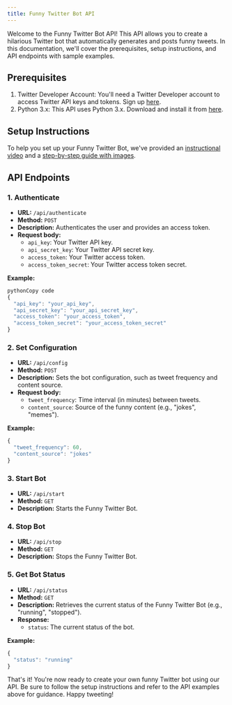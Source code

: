 ```yaml
---
title: Funny Twitter Bot API
---
```

Welcome to the Funny Twitter Bot API! This API allows you to create a hilarious Twitter bot that automatically generates and posts funny tweets. In this documentation, we'll cover the prerequisites, setup instructions, and API endpoints with sample examples.

## Prerequisites

1. Twitter Developer Account: You'll need a Twitter Developer account to access Twitter API keys and tokens. Sign up [here](https://developer.twitter.com/en/apps).
2. Python 3.x: This API uses Python 3.x. Download and install it from [here](https://www.python.org/downloads/).

## Setup Instructions

To help you set up your Funny Twitter Bot, we've provided an [instructional video](https://www.example.com/setup-video) and a [step-by-step guide with images](https://www.example.com/setup-guide).

## API Endpoints

### 1. Authenticate

- **URL:** `/api/authenticate`
- **Method:** `POST`
- **Description:** Authenticates the user and provides an access token.
- **Request body:**
    - `api_key`: Your Twitter API key.
    - `api_secret_key`: Your Twitter API secret key.
    - `access_token`: Your Twitter access token.
    - `access_token_secret`: Your Twitter access token secret.

**Example:**

```javascript
pythonCopy code
{
  "api_key": "your_api_key",
  "api_secret_key": "your_api_secret_key",
  "access_token": "your_access_token",
  "access_token_secret": "your_access_token_secret"
}

```

### 2. Set Configuration

- **URL:** `/api/config`
- **Method:** `POST`
- **Description:** Sets the bot configuration, such as tweet frequency and content source.
- **Request body:**
    - `tweet_frequency`: Time interval (in minutes) between tweets.
    - `content_source`: Source of the funny content (e.g., "jokes", "memes").

**Example:**

```javascript
{
  "tweet_frequency": 60,
  "content_source": "jokes"
}

```

### 3. Start Bot

- **URL:** `/api/start`
- **Method:** `GET`
- **Description:** Starts the Funny Twitter Bot.

### 4. Stop Bot

- **URL:** `/api/stop`
- **Method:** `GET`
- **Description:** Stops the Funny Twitter Bot.

### 5. Get Bot Status

- **URL:** `/api/status`
- **Method:** `GET`
- **Description:** Retrieves the current status of the Funny Twitter Bot (e.g., "running", "stopped").
- **Response:**
    - `status`: The current status of the bot.

**Example:**

```javascript
{
  "status": "running"
}

```

That's it! You're now ready to create your own funny Twitter bot using our API. Be sure to follow the setup instructions and refer to the API examples above for guidance. Happy tweeting!
